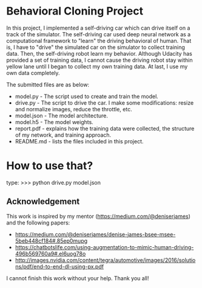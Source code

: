 # Behavioral Cloning Project

In this project, I implemented a self-driving car which can drive itself on a track of the simulator. The self-driving car used deep neural network as a computational framework to "learn" the driving behavioral of human. That is, I have to "drive" the simulated car on the simulator to collect training data. Then, the self-driving robot learn my behavior. Although Udacity has provided a set of training data, I cannot cause the driving robot stay within yellow lane until I began to collect my own training data. At last, I use my own data completely.

The submitted files are as below:

* model.py - The script used to create and train the model.
* drive.py - The script to drive the car. I make some modifications: resize and normalize images, reduce the throttle, etc. 
* model.json - The model architecture.
* model.h5 - The model weights.
* report.pdf - explains how the training data were collected, the structure of my network, and training approach.
* README.md - lists the files included in this project.

# How to use that?
type: >>> python drive.py model.json

## Acknowledgement

This work is inspired by my mentor (https://medium.com/@deniserjames) and the following papers:
* https://medium.com/@deniserjames/denise-james-bsee-msee-5beb448cf184#.85ep0mupg
* https://chatbotslife.com/using-augmentation-to-mimic-human-driving-496b569760a9#.el6uog78o
* http://images.nvidia.com/content/tegra/automotive/images/2016/solutions/pdf/end-to-end-dl-using-px.pdf

I cannot finish this work without your help.
Thank you all!

